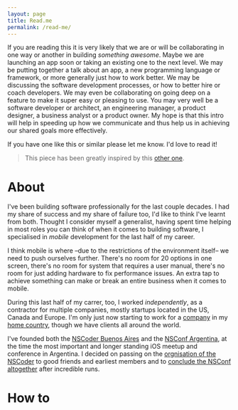 ```yaml
---
layout: page
title: Read.me
permalink: /read-me/
---
```


If you are reading this it is very likely that we are or will be collaborating in one way or another in building *something awesome*. Maybe we are launching an app soon or taking an existing one to the next level. We may be putting together a talk about an app, a new programming language or framework, or more generally just how to work better. We may be discussing the software development processes, or how to better hire or coach developers. We may even be collaborating on going deep on a feature to make it super easy or pleasing to use. You may very well be a software developer or architect, an engineering manager, a product designer, a business analyst or a product owner. My hope is that this intro will help in speeding up how we communicate and thus help us in achieving our shared goals more effectively.

If you have one like this or similar please let me know. I'd love to read it!

> This piece has been greatly inspired by this [other one](https://randsinrepose.com/archives/how-to-rands/).

# About

I've been building software professionally for the last couple decades. I had my share of success and my share of failure too, I'd like to think I've learnt from both. Thought I consider myself a generalist, having spent time helping in most roles you can think of when it comes to building software, I specialised in _mobile_ development for the last half of my career.

I think mobile is where –due to the restrictions of the environment itself– we need to push ourselves further. There's no room for 20 options in one screen, there's no room for system that requires a user manual, there's no room for just adding hardware to fix performance issues. An extra tap to achieve something can make or break an entire business when it comes to mobile.

During this last half of my carrer, too, I worked _independently_, as a contractor for multiple companies, mostly startups located in the US, Canada and Europe. I'm only just now starting to work for a [company](https://www.globant.com/) in my [home country](https://en.wikipedia.org/wiki/Argentina), though we have clients all around the world.

I've founded both the [NSCoder Buenos Aires](https://nscoderba.tumblr.com) and the [NSConf Argentina](http://nsconfarg.com), at the time the most important and longer standing iOS meetup and conference in Argentina. I decided on passing on the [orgnisation of the NSCoder](https://mariano.zerously.com/post/66670579060/hosting-an-nscoder) to good friends and earliest members and to [conclude the NSConf altogether](http://zerously.com/2019/10/13/nsconf-arg-end.html) after incredible runs.

# How to

